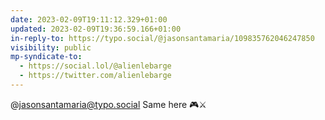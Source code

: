 ```yaml
---
date: 2023-02-09T19:11:12.329+01:00
updated: 2023-02-09T19:36:59.166+01:00
in-reply-to: https://typo.social/@jasonsantamaria/109835762046247850
visibility: public
mp-syndicate-to:
  - https://social.lol/@alienlebarge
  - https://twitter.com/alienlebarge
---
```

@jasonsantamaria@typo.social Same here 🎮⚔️
